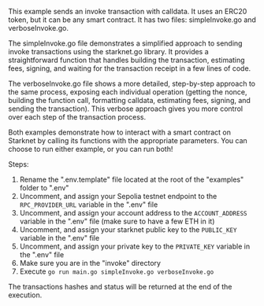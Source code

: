 This example sends an invoke transaction with calldata. It uses an ERC20 token, but it can be any smart contract.
It has two files: simpleInvoke.go and verboseInvoke.go.

The simpleInvoke.go file demonstrates a simplified approach to sending invoke transactions using the starknet.go library. It provides a straightforward function that handles building the transaction, estimating fees, signing, and waiting for the transaction receipt in a few lines of code.

The verboseInvoke.go file shows a more detailed, step-by-step approach to the same process, exposing each individual operation (getting the nonce, building the function call, formatting calldata, estimating fees, signing, and sending the transaction). This verbose approach gives you more control over each step of the transaction process.

Both examples demonstrate how to interact with a smart contract on Starknet by calling its functions with the appropriate parameters.
You can choose to run either example, or you can run both!

Steps:
1. Rename the ".env.template" file located at the root of the "examples" folder to ".env"
2. Uncomment, and assign your Sepolia testnet endpoint to the `RPC_PROVIDER_URL` variable in the ".env" file
3. Uncomment, and assign your account address to the `ACCOUNT_ADDRESS` variable in the ".env" file (make sure to have a few ETH in it)
4. Uncomment, and assign your starknet public key to the `PUBLIC_KEY` variable in the ".env" file
5. Uncomment, and assign your private key to the `PRIVATE_KEY` variable in the ".env" file
6. Make sure you are in the "invoke" directory
7. Execute `go run main.go simpleInvoke.go verboseInvoke.go`

The transactions hashes and status will be returned at the end of the execution.